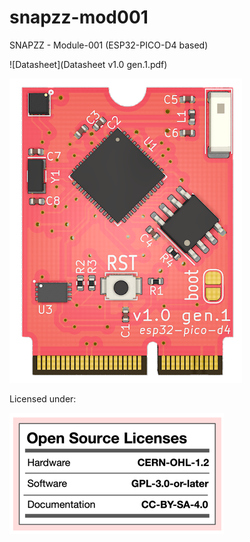 # snapzz-mod001
SNAPZZ - Module-001 (ESP32-PICO-D4 based)

![Datasheet](Datasheet v1.0 gen.1.pdf)

![](/_asset/snapzz-mod001.png)

Licensed under:

![](/_asset/license.png)

